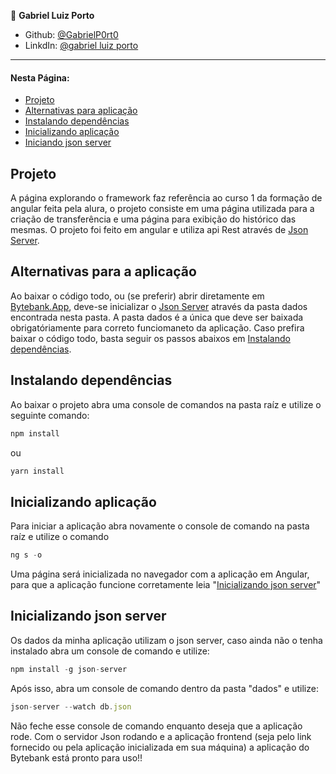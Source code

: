

👤 **Gabriel Luiz Porto**

* Github: [@GabrielP0rt0](https://github.com/GabrielP0rt0)
* LinkdIn: [@gabriel luiz porto](https://www.linkedin.com/in/gabriel-luiz-porto-4688411b1/)

---

#### Nesta Página:

* [Projeto](#projeto)
* [Alternativas para aplicação](#aplicacao)
* [Instalando dependências](#dependencias)
* [Inicializando aplicação](init)
* [Iniciando json server](#jsonServer)

<span id="projeto"></span>
## Projeto

A página explorando o framework faz referência ao curso 1 da formação de angular feita pela alura, o projeto consiste em uma página utilizada para a criação de transferência e uma página para exibição do histórico das mesmas. O projeto foi feito em angular e utiliza api Rest através de [Json Server](#jsonServer).

<span id="aplicacao"></span>
## Alternativas para a aplicação

Ao baixar o código todo, ou (se preferir) abrir diretamente em [Bytebank.App](https://formacao-angular-xi.vercel.app/extrato), deve-se inicializar o [Json Server](#jsonServer) através da pasta dados encontrada nesta pasta. A pasta dados é a única que deve ser baixada obrigatóriamente para correto funciomaneto da aplicação. Caso prefira baixar o código todo, basta seguir os passos abaixos em [Instalando dependências](dependencias).

<span id="dependencias"></span>
## Instalando dependências

Ao baixar o projeto abra uma console de comandos na pasta raíz e utilize o seguinte comando:

```js
npm install
```

ou 

```js
yarn install
```

<span id="init"></span>
## Inicializando aplicação

Para iniciar a aplicação abra novamente o console de comando na pasta raíz e utilize o comando 

```js
ng s -o
```

Uma página será inicializada no navegador com a aplicação em Angular, para que a aplicação funcione corretamente leia "[Inicializando json server](#jsonServer)"

<span id="jsonServer"></span>
## Inicializando json server

Os dados da minha aplicação utilizam o json server, caso ainda não o tenha instalado abra um console de comando e utilize:
```js
npm install -g json-server
```
Após isso, abra um console de comando dentro da pasta "dados" e utilize:
```js
json-server --watch db.json
```
Não feche esse console de comando enquanto deseja que a aplicação rode. Com o servidor Json rodando e a aplicação frontend (seja pelo link fornecido ou pela aplicação inicializada em sua máquina) a aplicação do Bytebank está pronto para uso!!

